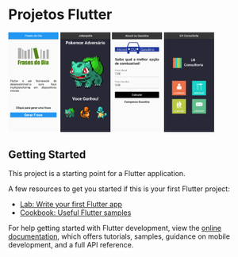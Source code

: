 # Projetos Flutter

<a href="https://github.com/Hirook4" target="_blank"><img src="frases/assets/print.png" width="20%"></a>
<a href="https://github.com/Hirook4" target="_blank"><img src="jokenpoke/assets/print.png" width="20%"></a>
<a href="https://github.com/Hirook4" target="_blank"><img src="alcool_ou_gasolina/assets/print.png" width="20%"></a>
<a href="https://github.com/Hirook4" target="_blank"><img src="lh_consultoria/assets/print.png" width="20%"></a>

## Getting Started

This project is a starting point for a Flutter application.

A few resources to get you started if this is your first Flutter project:

- [Lab: Write your first Flutter app](https://docs.flutter.dev/get-started/codelab)
- [Cookbook: Useful Flutter samples](https://docs.flutter.dev/cookbook)

For help getting started with Flutter development, view the
[online documentation](https://docs.flutter.dev/), which offers tutorials,
samples, guidance on mobile development, and a full API reference.
